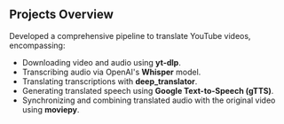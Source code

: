 ## Projects Overview
Developed a comprehensive pipeline to translate YouTube videos, encompassing:

- Downloading video and audio using **yt-dlp**.
- Transcribing audio via OpenAI's **Whisper** model.
- Translating transcriptions with **deep_translator**.
- Generating translated speech using **Google Text-to-Speech (gTTS)**.
- Synchronizing and combining translated audio with the original video using **moviepy**.
